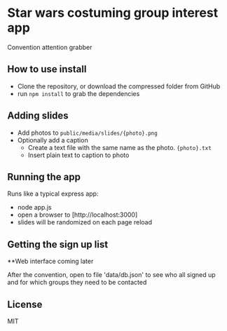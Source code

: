 # Star wars costuming group interest app

Convention attention grabber


## How to use install

* Clone the repository, or download the compressed folder from GitHub
* run `npm install` to grab the dependencies

## Adding slides

* Add photos to `public/media/slides/{photo}.png`
* Optionally add a caption
    - Create a text file with the same name as the photo. `{photo}.txt`
    - Insert plain text to caption to photo
  
## Running the app

Runs like a typical express app:

* node app.js
* open a browser to [http://localhost:3000]
* slides will be randomized on each page reload

## Getting the sign up list
 **Web interface coming later

After the convention, open to file 'data/db.json' to see who all signed up and for which groups they need to be contacted

## License
MIT
